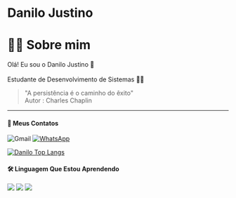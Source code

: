 # Danilo Justino
# 👨‍💻 Sobre mim
Olá! Eu sou o  Danilo Justino 👋
<br/><br/>
Estudante de Desenvolvimento de Sistemas 👨‍💻


>"A persistência é o caminho do êxito" <br> Autor : Charles Chaplin
<hr>

#### 📍 Meus Contatos
![Gmail](https://img.shields.io/badge/Gmail-D14836?style=for-the-badge&logo=gmail&logoColor=white=danilolisboa087@gmail.com)
[![WhatsApp](https://img.shields.io/badge/WhatsApp-25D366?style=for-the-badge&logo=whatsapp&logoColor=white)](https://wa.me/qr/2RSNFLDHCYO5G1)

[![Danilo Top Langs](https://github-readme-stats.vercel.app/api/top-langs/?username=Danilojustin&layout=donut&locale=pt-br)](https://github.com/anuraghazra/github-readme-stats)

#### 🛠️ Linguagem Que Estou Aprendendo
<div style="display: inline_block">
<img src="https://img.shields.io/badge/HTML5-E34F26?style=for-the-badge&logo=html5&logoColor=white" />
<img src="https://img.shields.io/badge/CSS3-1572B6?style=for-the-badge&logo=css3&logoColor=white" />
<img src="https://img.shields.io/badge/JavaScript-F7DF1E?style=for-the-badge&logo=javascript&logoColor=black" />
</div>



